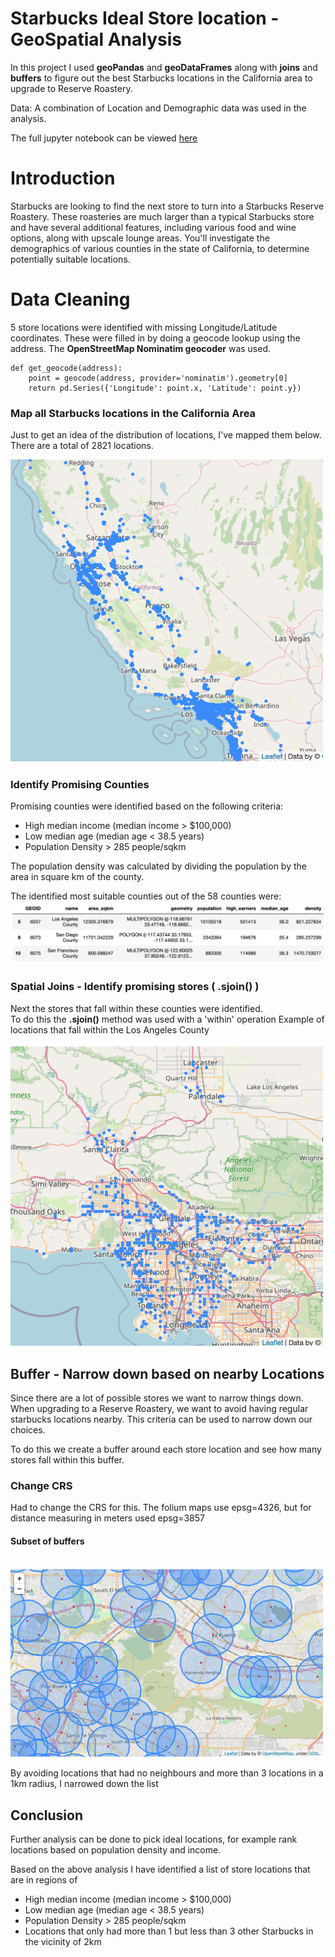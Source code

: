 # Starbucks Ideal Store location - GeoSpatial Analysis

In this project I used **geoPandas** and **geoDataFrames** along with **joins** and **buffers** to figure out the best Starbucks locations in the California area to upgrade to Reserve Roastery.

Data: A combination of Location and Demographic data was used in the analysis.

The full jupyter notebook can be viewed [here](https://github.com/numalj/Starbucks-GeoSpatial-Analysis/blob/master/StarbucksRoasteryLocation.ipynb)

# Introduction

Starbucks are looking to find the next store to turn into a Starbucks Reserve Roastery. These roasteries are much larger than a typical Starbucks store and have several additional features, including various food and wine options, along with upscale lounge areas. You'll investigate the demographics of various counties in the state of California, to determine potentially suitable locations.

# Data Cleaning

5 store locations were identified with missing Longitude/Latitude coordinates. These were filled in by doing a geocode lookup using the address. The **OpenStreetMap Nominatim geocoder** was used.

```
def get_geocode(address):
    point = geocode(address, provider='nominatim').geometry[0]
    return pd.Series({'Longitude': point.x, 'Latitude': point.y})
```

### Map all Starbucks locations in the California Area
Just to get an idea of the distribution of locations, I've mapped them below. There are a total of 2821 locations.
<!--**See interactive map [here](maps/m_2.html)**-->


<img src="/images/m2.png" width="500">


### Identify Promising Counties
Promising counties were identified based on the following criteria:
* High median income (median income > $100,000)
* Low median age (median age < 38.5 years)
* Population Density > 285 people/sqkm

The population density was calculated by dividing the population by the area in square km of the county. 

The identified most suitable counties out of the 58 counties were: 
![selectedCounties](/images/sel_counties.png)

### Spatial Joins - Identify promising stores ( .sjoin() )

Next the stores that fall within these counties were identified.
<br>
To do this the **.sjoin()** method was used with a 'within' operation 
Example of locations that fall within the Los Angeles County
<br>
<!--**See interactive map [here](maps/m_3.html)**-->

<img src="/images/m3.png" width="500">

## Buffer - Narrow down based on nearby Locations

Since there are a lot of possible stores we want to narrow things down. When upgrading to a Reserve Roastery, we want to avoid having regular starbucks locations nearby. This criteria can be used to narrow down our choices.

To do this we create a buffer around each store location and see how many stores fall within this buffer.

### Change CRS
Had to change the CRS for this. The folium maps use epsg=4326, but for distance measuring in meters used epsg=3857

#### Subset of buffers
<br>
<!--**See interactive map [here](maps/m_4.html)**-->

<img src="/images/m4.png" width="500">

By avoiding locations that had no neighbours and more than 3 locations in a 1km radius, I narrowed down the list

## Conclusion
Further analysis can be done to pick ideal locations, for example rank locations based on population density and income.

Based on the above analysis I have identified a list of store locations that are in regions of

* High median income (median income > $100,000)
* Low median age (median age < 38.5 years)
* Population Density > 285 people/sqkm
* Locations that only had more than 1 but less than 3 other Starbucks in the vicinity of 2km
